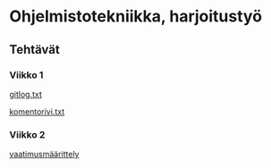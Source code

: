 # Ohjelmistotekniikka, harjoitustyö
## Tehtävät
### Viikko 1
[gitlog.txt](https://github.com/VilhoHeikkinen/ot-harjoitustyo/blob/master/laskarit/viikko1/gitlog.txt)

[komentorivi.txt](https://github.com/VilhoHeikkinen/ot-harjoitustyo/blob/master/laskarit/viikko1/komentorivi.txt)

### Viikko 2

[vaatimusmäärittely](https://github.com/VilhoHeikkinen/ot-harjoitustyo/blob/master/dokumentaatio/vaatimusmaarittely.md)
